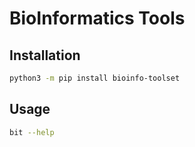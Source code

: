 # BioInformatics Tools

## Installation

```bash
python3 -m pip install bioinfo-toolset
```

## Usage

```bash
bit --help
```